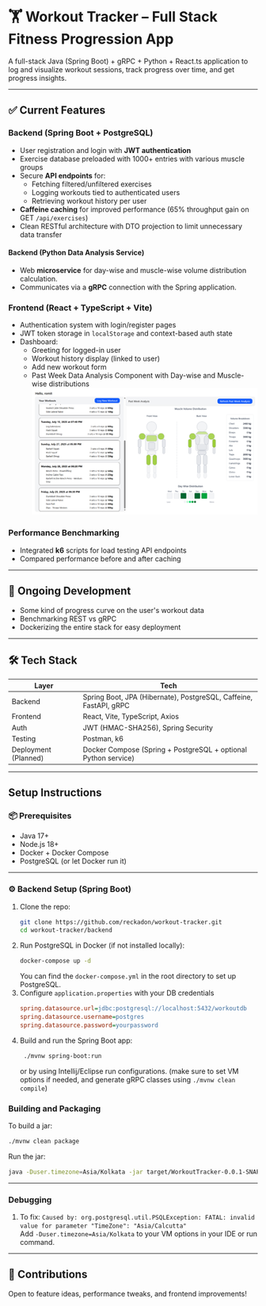 # 🏋️ Workout Tracker – Full Stack Fitness Progression App

A full-stack Java (Spring Boot) + gRPC + Python + React.ts application to log and visualize workout sessions, track progress over time, and get progress insights.

---

## ✅ Current Features

### Backend (Spring Boot + PostgreSQL)
- User registration and login with **JWT authentication**
- Exercise database preloaded with 1000+ entries with various muscle groups
- Secure **API endpoints** for:
    - Fetching filtered/unfiltered exercises
    - Logging workouts tied to authenticated users
    - Retrieving workout history per user
- **Caffeine caching** for improved performance (65% throughput gain on GET `/api/exercises`)
- Clean RESTful architecture with DTO projection to limit unnecessary data transfer

#### Backend (Python Data Analysis Service)
- Web **microservice** for day-wise and muscle-wise volume distribution calculation.
- Communicates via a **gRPC** connection with the Spring application.

### Frontend (React + TypeScript + Vite)
- Authentication system with login/register pages
- JWT token storage in `localStorage` and context-based auth state
- Dashboard:
    - Greeting for logged-in user
    - Workout history display (linked to user)
    - Add new workout form
    - Past Week Data Analysis Component with Day-wise and Muscle-wise distributions
![UI](./pics/ui.png)

### Performance Benchmarking
- Integrated **k6** scripts for load testing API endpoints
- Compared performance before and after caching

---

## 🚧 Ongoing Development

- Some kind of progress curve on the user's workout data
- Benchmarking REST vs gRPC
- Dockerizing the entire stack for easy deployment

---

## 🛠️ Tech Stack

| Layer     | Tech                                                              |
|-----------|-------------------------------------------------------------------|
| Backend   | Spring Boot, JPA (Hibernate), PostgreSQL, Caffeine, FastAPI, gRPC |
| Frontend  | React, Vite, TypeScript, Axios                                    |
| Auth      | JWT (HMAC-SHA256), Spring Security                                |
| Testing   | Postman, k6                                                       |
| Deployment (Planned) | Docker Compose (Spring + PostgreSQL + optional Python service)    |

---

## Setup Instructions

### 📦 Prerequisites
- Java 17+
- Node.js 18+
- Docker + Docker Compose
- PostgreSQL (or let Docker run it)

---

### ⚙️ Backend Setup (Spring Boot)

1. Clone the repo:
   ```bash
   git clone https://github.com/reckadon/workout-tracker.git
   cd workout-tracker/backend
   ```
2. Run PostgreSQL in Docker (if not installed locally):
   ```bash
   docker-compose up -d
   ```
   You can find the `docker-compose.yml` in the root directory to set up PostgreSQL.
3. Configure `application.properties` with your DB credentials
    ```ini
    spring.datasource.url=jdbc:postgresql://localhost:5432/workoutdb
    spring.datasource.username=postgres
    spring.datasource.password=yourpassword
   ```
4. Build and run the Spring Boot app:
   ```bash
    ./mvnw spring-boot:run
    ```
   or by using Intellij/Eclipse run configurations. (make sure to set VM options if needed, and generate gRPC classes using `./mvnw clean compile`)
   
### Building and Packaging
To build a jar:
```bash
./mvnw clean package
```
Run the jar:
```bash
java -Duser.timezone=Asia/Kolkata -jar target/WorkoutTracker-0.0.1-SNAPSHOT.war
```

---
### Debugging
1. To fix: `Caused by: org.postgresql.util.PSQLException: FATAL: invalid value for parameter "TimeZone": "Asia/Calcutta"`  
    Add `-Duser.timezone=Asia/Kolkata` to your VM options in your IDE or run command.
---
## 🙌 Contributions
Open to feature ideas, performance tweaks, and frontend improvements!
